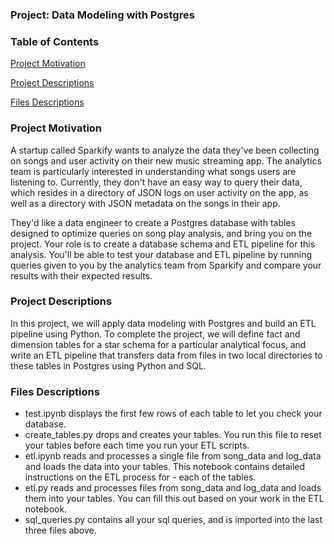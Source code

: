 
### Project: Data Modeling with Postgres

### Table of Contents

[Project Motivation](#Motivation)

[Project Descriptions](#Description)

[Files Descriptions](#FilesDescriptions)

### Project Motivation<a name="Motivation"></a>

A startup called Sparkify wants to analyze the data they've been collecting on songs and user activity on their new music streaming app. The analytics team is particularly interested in understanding what songs users are listening to. Currently, they don't have an easy way to query their data, which resides in a directory of JSON logs on user activity on the app, as well as a directory with JSON metadata on the songs in their app.

They'd like a data engineer to create a Postgres database with tables designed to optimize queries on song play analysis, and bring you on the project. Your role is to create a database schema and ETL pipeline for this analysis. You'll be able to test your database and ETL pipeline by running queries given to you by the analytics team from Sparkify and compare your results with their expected results.

### Project Descriptions<a name="Description"></a>

In this project, we will apply data modeling with Postgres and build an ETL pipeline using Python. To complete the project, we will define fact and dimension tables for a star schema for a particular analytical focus, and write an ETL pipeline that transfers data from files in two local directories to these tables in Postgres using Python and SQL.

### Files Descriptions<a name="FilesDescriptions"></a>

- test.ipynb displays the first few rows of each table to let you check your database.
- create_tables.py drops and creates your tables. You run this file to reset your tables before each time you run your ETL scripts.
- etl.ipynb reads and processes a single file from song_data and log_data and loads the data into your tables. This notebook contains detailed instructions on the ETL process for - each of the tables.
- etl.py reads and processes files from song_data and log_data and loads them into your tables. You can fill this out based on your work in the ETL notebook.
- sql_queries.py contains all your sql queries, and is imported into the last three files above.

